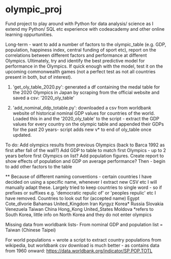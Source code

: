 # olympic_proj
Fund project to play around with Python for data analysis/ science as I extend my
Python/ SQL etc experience with codeacademy and other online learning oppurtunities.

Long-term - want to add a number of factors to the olympic_table (e.g. GDP, population,
  happiness index, central funding of sport etc), report on the correlations between different factors and performance at different Olympics. Ultimately, try and identify the best predictive model
  for performance in the Olympics. If quick enough with the model, test it on the upcoming commonwealth games (not a perfect test as not all countries present in both, but of interest).

1) 'get_oly_table_2020.py': generated a df containing the medal table for the 2020 Olympics in Japan by scraping from the official website and saved a csv: '2020_oly_table'

2) 'add_nominal_ddp_totable.py': downloaded a csv from worldbank website of historical nominal GDP
values for countries of the world. Loaded this in and the '2020_oly_table' to the script - extract the
GDP values for every country on the olympic table and appended their GDPs for the past 20 years- script
adds new v* to end of oly_table once updated.

To do:
Add olympics results from previous Olympics (back to Barca 1992 as first after fall of the wall?)
Add GDP to table to match first Olympics - up to 2 years before first Olympics on list?
Add population figures.
Create report to show effects of population and GDP on average performance?
Then - begin to add other factors to the table

** Because of different naming conventions - certain countries I have decided on using
a specific name, whenever I extract new CSV etc I will manually adapt these.
Largely tried to keep countries to single word - so if prefixes or suffixes e.g.
'democratic repulic of' or 'peoples repulic' etc I have removed.
Countries to look out for (accepted name)
Egypt
Cote_dIvorie
Bahamas
United_Kingdom
Iran
Kyrgyz
Korea*
Russia
Slovakia
Venezuela
Taiwan
China
Hong_Kong
United_States
Moldova
*refers to South Korea, little info on North Korea and they do not enter olympics

Missing data from worldbank lists-
From nominal GDP and population list = Taiwan (Chinese Taipei)

For world populations = wrote a script to extract country populations from wikipedia, 
but worldbank csv download is much better - as contains data from 1960 onward:
https://data.worldbank.org/indicator/SP.POP.TOTL

